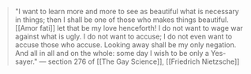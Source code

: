 
> "I want to learn more and more to see as beautiful what is necessary in things; then I shall be one of those who makes things beautiful. [[Amor fati]] let that be my love henceforth! I do not want to wage war against what is ugly. I do not want to accuse; I do not even want to accuse those who accuse. Looking away shall be my only negation. And all in all and on the whole: some day I wish to be only a Yes-sayer." — section 276 of [[The Gay Science]], [[Friedrich Nietzsche]]
